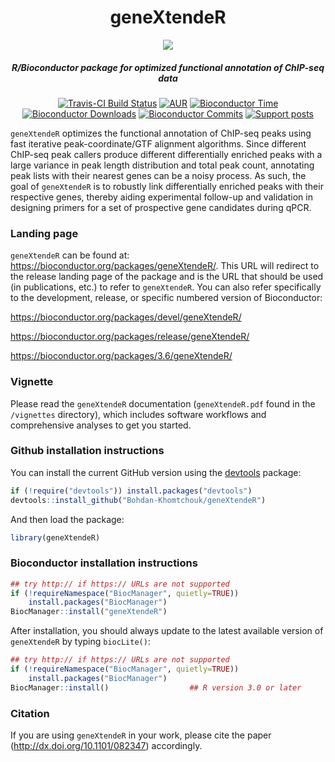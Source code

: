 <div align="center">

# geneXtendeR

<img src="https://cloud.githubusercontent.com/assets/9893806/16898879/d14647c6-4bba-11e6-93d5-90bc802ac8e9.png">

##### R/Bioconductor package for optimized functional annotation of ChIP-seq data

[![Travis-CI Build Status](https://travis-ci.org/Bohdan-Khomtchouk/geneXtendeR.svg?branch=master)](https://travis-ci.org/Bohdan-Khomtchouk/geneXtendeR)
[![AUR](https://img.shields.io/aur/license/yaourt.svg?maxAge=2592000)]()
[![Bioconductor Time](http://bioconductor.org/shields/years-in-bioc/geneXtendeR.svg)](http://bioconductor.org/packages/release/bioc/html/geneXtendeR.html "Bioconductor status")
[![Bioconductor Downloads](http://bioconductor.org/shields/downloads/geneXtendeR.svg)](http://bioconductor.org/packages/stats/bioc/geneXtendeR.html "Percentile downloads")
[![Bioconductor Commits](http://bioconductor.org/shields/commits/bioc/geneXtendeR.svg)](http://bioconductor.org/packages/release/bioc/html/geneXtendeR.html#svn_source "svn commits")
[![Support posts](http://bioconductor.org/shields/posts/geneXtendeR.svg)](https://support.bioconductor.org/t/geneXtendeR/ "Bioconductor support posts")

</div>

`geneXtendeR` optimizes the functional annotation of ChIP-seq peaks using fast iterative peak-coordinate/GTF alignment algorithms.  Since different ChIP-seq peak callers produce different differentially enriched peaks with a large variance in peak length distribution and total peak count, annotating peak lists with their nearest genes can be a noisy process.  As such, the goal of `geneXtendeR` is to robustly link differentially enriched peaks with their respective genes, thereby aiding experimental follow-up and validation in designing primers for a set of prospective gene candidates during qPCR.

### Landing page

`geneXtendeR` can be found at: https://bioconductor.org/packages/geneXtendeR/.  This URL will redirect to the release landing page of the package and is the URL that should be used (in publications, etc.) to refer to `geneXtendeR`.  You can also refer specifically to the development, release, or specific numbered version of Bioconductor:

https://bioconductor.org/packages/devel/geneXtendeR/

https://bioconductor.org/packages/release/geneXtendeR/

https://bioconductor.org/packages/3.6/geneXtendeR/

### Vignette

Please read the `geneXtendeR` documentation (`geneXtendeR.pdf` found in the `/vignettes` directory), which includes software workflows and comprehensive analyses to get you started.

### Github installation instructions

You can install the current GitHub version using the [devtools](https://github.com/hadley/devtools) package:

```R
if (!require("devtools")) install.packages("devtools")
devtools::install_github("Bohdan-Khomtchouk/geneXtendeR")
```
And then load the package:

```R
library(geneXtendeR)
```

### Bioconductor installation instructions

```R
## try http:// if https:// URLs are not supported
if (!requireNamespace("BiocManager", quietly=TRUE))
    install.packages("BiocManager")
BiocManager::install("geneXtendeR")
```

After installation, you should always update to the latest available version of `geneXtendeR` by typing `biocLite()`:

```R
## try http:// if https:// URLs are not supported
if (!requireNamespace("BiocManager", quietly=TRUE))
    install.packages("BiocManager")
BiocManager::install()                  ## R version 3.0 or later
```

### Citation

If you are using `geneXtendeR` in your work, please cite the paper (http://dx.doi.org/10.1101/082347) accordingly.
